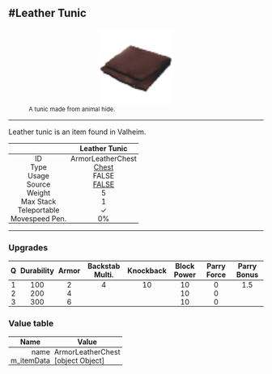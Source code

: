<meta property="og:title" content="Leather Tunic - MoreValheim" /><meta property="og:type" content="website" /><meta property="og:image" content="/assets/leather_tunic.png" /><meta property="og:description" content="Leather Tunic is an item found in Valheim." /><meta name="theme-color" content="#546D78"><meta name="twitter:card" content="summary_large_image">
#Leather Tunic
-------------
<style>img {width:20px;}.tb {width:150px;display: block;margin-left: auto;margin-right: auto;}</style>

<style>.md-typeset table:not([class]) th:not([align]) {min-width:unset!important;}</style>
<style>td{padding:0em 0.3em!important;text-align:center!important;border-left:.05rem solid var(--md-default-fg-color--lightest)}</style>

<style>th{padding:0.1em 0.3em!important;text-align:center!important;font-weight:bold}</style>

<style>pre{text-align:right!important}</style>
<style>table tr td:first-child {border-left: 0;};</style>

<figure><img src="/assets/leather_tunic.png" class="tb" /><figcaption><small>A tunic made from animal hide.</small></figcaption></figure>

-------------

Leather tunic is an item found in Valheim.

|        | Leather Tunic              |
| ----------- | ------------------------------------ |
| ID |ArmorLeatherChest
| Type | [Chest](../../types/chest)
| Usage | FALSE<br>
| Source | [FALSE](../../items/false)
| Weight | 5 |
| Max Stack | 1 |
| Teleportable | ✓
| Movespeed Pen. | 0%


-------------

### Upgrades
| Q | Durability | Armor | Backstab Multi. | Knockback | Block Power | Parry Force | Parry Bonus
| - | - | - | - | - | - | - | - 
1 | 100 | 2 | 4 | 10 | 10 | 0 | 1.5 | 
 | 2 | 200 | 4 |  |  | 10 | 0 |  | 
 | 3 | 300 | 6 |  |  | 10 | 0 |  | 


### Value table
| Name | Value
| - | - |
| <div style="text-align:right">name</div> | <div style="text-align:left">ArmorLeatherChest</div> | 
| <div style="text-align:right">m_itemData</div> | <div style="text-align:left">[object Object]</div> | 